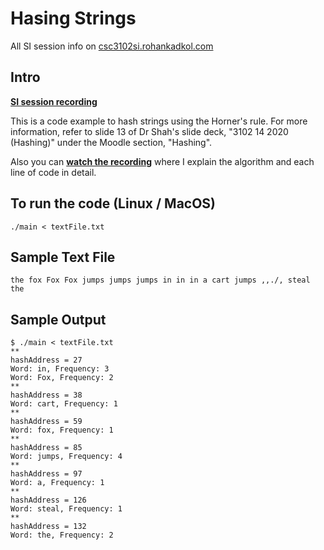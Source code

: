 # Hasing Strings

All SI session info on [csc3102si.rohankadkol.com](https://csc3102si.rohankadkol.com)

## Intro

**[SI session recording](https://lsu.zoom.us/rec/share/osWc5VtLPKqo0EzFmx-7B8KU8dYwzluwxQpRQFLJvfVk4YPORxIhFYh4RMwaSxhV.jh14Vy4pCPJYv9tI)**

This is a code example to hash strings using the Horner's rule. For more information, refer to slide 13 of Dr Shah's slide deck, "3102 14 2020 (Hashing)" under the Moodle section, "Hashing".

Also you can **[watch the recording](https://lsu.zoom.us/rec/share/osWc5VtLPKqo0EzFmx-7B8KU8dYwzluwxQpRQFLJvfVk4YPORxIhFYh4RMwaSxhV.jh14Vy4pCPJYv9tI)** where I explain the algorithm and each line of code in detail.

## To run the code (Linux / MacOS)

```
./main < textFile.txt
```

## Sample Text File

```
the fox Fox Fox jumps jumps jumps in in in a cart jumps ,,./, steal the
```

## Sample Output

```
$ ./main < textFile.txt 
**
hashAddress = 27
Word: in, Frequency: 3
Word: Fox, Frequency: 2
**
hashAddress = 38
Word: cart, Frequency: 1
**
hashAddress = 59
Word: fox, Frequency: 1
**
hashAddress = 85
Word: jumps, Frequency: 4
**
hashAddress = 97
Word: a, Frequency: 1
**
hashAddress = 126
Word: steal, Frequency: 1
**
hashAddress = 132
Word: the, Frequency: 2
```